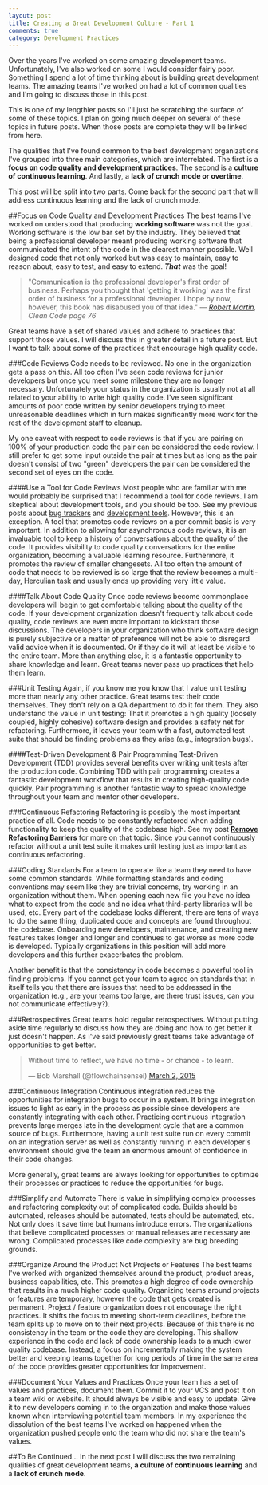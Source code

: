```yaml
---
layout: post
title: Creating a Great Development Culture - Part 1
comments: true
category: Development Practices
---
```

Over the years I've worked on some amazing development teams. Unfortunately, I've also worked on some I would consider fairly poor. Something I spend a lot of time thinking about is building great development teams. The amazing teams I've worked on had a lot of common qualities and I'm going to discuss those in this post. 

This is one of my lengthier posts so I'll just be scratching the surface of some of these topics. I plan on going much deeper on several of these topics in future posts. When those posts are complete they will be linked from here. 

The qualities that I've found common to the best development organizations I've grouped into three main categories, which are interrelated. The first is a **focus on code quality and development practices**. The second is a **culture of continuous learning**. And lastly, a **lack of crunch mode or overtime**. 

<!--more-->

This post will be split into two parts. Come back for the second part that will address continuous learning and the lack of crunch mode.

##Focus on Code Quality and Development Practices
The best teams I've worked on understood that producing **working software** was not the goal. Working software is the low bar set by the industry. They believed that being a professional developer meant producing working software that communicated the intent of the code in the clearest manner possible. Well designed code that not only worked but was easy to maintain, easy to reason about, easy to test, and easy to extend. __*That*__ was the goal! 

> "Communication is the professional developer's first order of business. Perhaps you thought that 'getting it working' was the first order of business for a professional developer. I hope by now, however, this book has disabused you of that idea."
> &mdash; *[Robert Martin](https://twitter.com/unclebobmartin/following "Uncle Bob's Twitter "), Clean Code page 76*

Great teams have a set of shared values and adhere to practices that support those values. I will discuss this in greater detail in a future post. But I want to talk about some of the practices that encourage high quality code.

###Code Reviews
Code needs to be reviewed. No one in the organization gets a pass on this. All too often I've seen code reviews for junior developers but once you meet some milestone they are no longer necessary. Unfortunately your status in the organization is usually not at all related to your ability to write high quality code. I've seen significant amounts of poor code written by senior developers trying to meet unreasonable deadlines which in turn makes significantly more work for the rest of the development staff to cleanup.  

My one caveat with respect to code reviews is that if you are pairing on 100% of your production code the pair can be considered the code review. I still prefer to get some input outside the pair at times but as long as the pair doesn't consist of two "green" developers the pair can be considered the second set of eyes on the code.

####Use a Tool for Code Reviews
Most people who are familiar with me would probably be surprised that I recommend a tool for code reviews. I am skeptical about development tools, and you should be too. See my previous posts about [bug trackers](/2015/01/17/a-better-bug-tracker.html) and [development tools](/2015/02/21/the-dangers-of-development-tools.html). However, this is an exception. A tool that promotes code reviews on a per commit basis is very important. In addition to allowing for asynchronous code reviews, it is an invaluable tool to keep a history of conversations about the quality of the code. It provides visibility to code quality conversations for the entire organization, becoming a valuable learning resource. Furthermore, it promotes the review of smaller changesets. All too often the amount of code that needs to be reviewed is so large that the review becomes a multi-day, Herculian task and usually ends up providing very little value.

####Talk About Code Quality
Once code reviews become commonplace developers will begin to get comfortable talking about the quality of the code. If your development organization doesn't frequently talk about code quality, code reviews are even more important to kickstart those discussions. The developers in your organization who think software design is purely subjective or a matter of preference will not be able to disregard valid advice when it is documented. Or if they do it will at least be visible to the entire team. More than anything else, it is a fantastic opportunity to share knowledge and learn. Great teams never pass up practices that help them learn.

###Unit Testing
Again, if you know me you know that I value unit testing more than nearly any other practice. Great teams test their code themselves. They don't rely on a QA department to do it for them. They also understand the value in unit testing: That it promotes a high quality (loosely coupled, highly cohesive) software design and provides a safety net for refactoring. Furthermore, it leaves your team with a fast, automated test suite that should be finding problems as they arise (e.g., integration bugs).

####Test-Driven Development & Pair Programming
Test-Driven Development (TDD) provides several benefits over writing unit tests after the production code. Combining TDD with pair programming creates a fantastic development workflow that results in creating high-quality code quickly. Pair programming is another fantastic way to spread knowledge throughout your team and mentor other developers.

###Continuous Refactoring
Refactoring is possibly the most important practice of all. Code needs to be constantly refactored when adding functionality to keep the quality of the codebase high. See my post [**Remove Refactoring Barriers**](/2014/09/06/remove-refactoring-barriers.html) for more on that topic. Since you cannot continuously refactor without a unit test suite it makes unit testing just as important as continuous refactoring.

###Coding Standards
For a team to operate like a team they need to have some common standards. While formatting standards and coding conventions may seem like they are trivial concerns, try working in an organization without them. When opening each new file you have no idea what to expect from the code and no idea what third-party libraries will be used, etc. Every part of the codebase looks different, there are tens of ways to do the same thing, duplicated code and concepts are found throughout the codebase. Onboarding new developers, maintenance, and creating new features takes longer and longer and continues to get worse as more code is developed. Typically organizations in this position will add more developers and this further exacerbates the problem.

Another benefit is that the consistency in code becomes a powerful tool in finding problems. If you cannot get your team to agree on standards that in itself tells you that there are issues that need to be addressed in the organization (e.g., are your teams too large, are there trust issues, can you not communicate effectively?).

###Retrospectives
Great teams hold regular retrospectives. Without putting aside time regularly to discuss how they are doing and how to get better it just doesn't happen. As I've said previously great teams take advantage of opportunities to get better.

<blockquote class="twitter-tweet" lang="en"><p>Without time to reflect, we have no time - or chance - to learn.</p>&mdash; Bob Marshall (@flowchainsensei) <a href="https://twitter.com/flowchainsensei/status/572308115384901633">March 2, 2015</a></blockquote>
<script async src="//platform.twitter.com/widgets.js" charset="utf-8"></script>

###Continuous Integration
Continuous integration reduces the opportunities for integration bugs to occur in a system. It brings integration issues to light as early in the process as possible since developers are constantly integrating with each other. Practicing continuous integration prevents large merges late in the development cycle that are a common source of bugs. Furthermore, having a unit test suite run on every commit on an integration server as well as constantly running in each developer's environment should give the team an enormous amount of confidence in their code changes.

More generally, great teams are always looking for opportunities to optimize their processes or practices to reduce the opportunities for bugs.

###Simplify and Automate
There is value in simplifying complex processes and refactoring complexity out of complicated code. Builds should be automated, releases should be automated, tests should be automated, etc. Not only does it save time but humans introduce errors. The organizations that believe complicated processes or manual releases are necessary are wrong. Complicated processes like code complexity are bug breeding grounds.

###Organize Around the Product Not Projects or Features
The best teams I've worked with organized themselves around the product, product areas, business capabilities, etc. This promotes a high degree of code ownership that results in a much higher code quality. Organizing teams around projects or features are temporary, however the code that gets created is permanent. Project / feature organization does not encourage the right practices. It shifts the focus to meeting short-term deadlines, before the team splits up to move on to their next projects. Because of this there is no consistency in the team or the code they are developing. This shallow experience in the code and lack of code ownership leads to a much lower quality codebase. Instead, a focus on incrementally making the system better and keeping teams together for long periods of time in the same area of the code provides greater opportunities for improvement.

###Document Your Values and Practices
Once your team has a set of values and practices, document them. Commit it to your VCS and post it on a team wiki or website. It should always be visible and easy to update. Give it to new developers coming in to the organization and make those values known when interviewing potential team members. In my experience the dissolution of the best teams I've worked on happened when the organization pushed people onto the team who did not share the team's values.

##To Be Continued...
In the next post I will discuss the two remaining qualities of great development teams, **a culture of continuous learning** and a **lack of crunch mode**.
